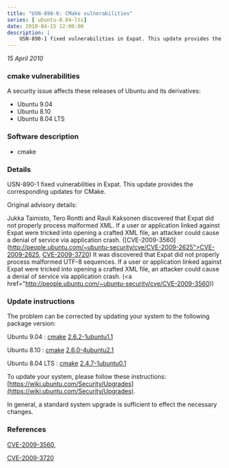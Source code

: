 ```yaml
---
title: "USN-890-6: CMake vulnerabilities"
series: [ ubuntu-8.04-lts]
date: 2010-04-15 12:00:00
description: |
    USN-890-1 fixed vulnerabilities in Expat. This update provides the corresponding updates for CMake.
--- 
```

 
 

*15 April 2010*

### cmake vulnerabilities

A security issue affects these releases of Ubuntu and its derivatives:

* Ubuntu 9.04
* Ubuntu 8.10
* Ubuntu 8.04 LTS

### Software description

* cmake 

### Details

USN-890-1 fixed vulnerabilities in Expat. This update provides the corresponding updates for CMake.

Original advisory details:

 Jukka Taimisto, Tero Rontti and Rauli Kaksonen discovered that Expat did not properly process malformed XML. If a user or application linked against Expat were tricked into opening a crafted XML file, an attacker could cause a denial of service via application crash. ([CVE-2009-3560](http://people.ubuntu.com/~ubuntu-security/cve/CVE-2009-2625">CVE-2009-2625</a>, <a href="http://people.ubuntu.com/~ubuntu-security/cve/CVE-2009-3720">CVE-2009-3720</a>) It was discovered that Expat did not properly process malformed UTF-8 sequences. If a user or application linked against Expat were tricked into opening a crafted XML file, an attacker could cause a denial of service via application crash. (<a href="http://people.ubuntu.com/~ubuntu-security/cve/CVE-2009-3560)) 

### Update instructions

The problem can be corrected by updating your system to the following package version:

Ubuntu 9.04
 : [cmake](https://launchpad.net/ubuntu/+source/cmake) <span> [2.6.2-1ubuntu1.1](https://launchpad.net/ubuntu/+source/cmake/2.6.2-1ubuntu1.1) </span> 

Ubuntu 8.10
 : [cmake](https://launchpad.net/ubuntu/+source/cmake) <span> [2.6.0-4ubuntu2.1](https://launchpad.net/ubuntu/+source/cmake/2.6.0-4ubuntu2.1) </span> 

Ubuntu 8.04 LTS
 : [cmake](https://launchpad.net/ubuntu/+source/cmake) <span> [2.4.7-1ubuntu0.1](https://launchpad.net/ubuntu/+source/cmake/2.4.7-1ubuntu0.1) </span> 

To update your system, please follow these instructions: [https://wiki.ubuntu.com/Security/Upgrades](https://wiki.ubuntu.com/Security/Upgrades).

In general, a standard system upgrade is sufficient to effect the necessary changes. 

### References

 
 [CVE-2009-3560](http://people.ubuntu.com/~ubuntu-security/cve/CVE-2009-3560), 

 [CVE-2009-3720](http://people.ubuntu.com/~ubuntu-security/cve/CVE-2009-3720)
 

